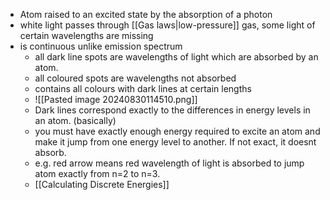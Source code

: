 - Atom raised to an excited state by the absorption of a photon
- white light passes through [[Gas laws|low-pressure]] gas, some light of certain wavelengths are missing
- is continuous unlike emission spectrum
	- all dark line spots are wavelengths of light which are absorbed by an atom. 
	- all coloured spots are wavelengths not absorbed
	- contains all colours with dark lines at certain lengths
	- ![[Pasted image 20240830114510.png]]
	- Dark lines correspond exactly to the differences in energy levels in an atom. (basically)
	- you must have exactly enough energy required to excite an atom and make it jump from one energy level to another. If not exact, it doesnt absorb.
	- e.g. red arrow means red wavelength of light is absorbed to jump atom exactly from n=2 to n=3.
	- [[Calculating Discrete Energies]]